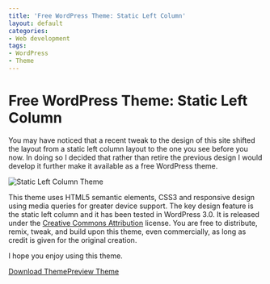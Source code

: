 ```yaml
---
title: 'Free WordPress Theme: Static Left Column'
layout: default
categories:
- Web development
tags:
- WordPress
- Theme
---
```

# Free WordPress Theme: Static Left Column

You may have noticed that a recent tweak to the design of this site shifted the layout from a static left column layout to the one you see before you now. In doing so I decided that rather than retire the previous design I would develop it further make it available as a free WordPress theme.

![Static Left Column Theme][1]

 [1]: http://www.waynemoir.com/wp-content/uploads/2011/06/staticleftcolumn.png "Static Left Column Theme"

This theme uses HTML5 semantic elements, CSS3 and responsive design using media queries for greater device support. The key design feature is the static left column and it has been tested in WordPress 3.0. It is released under the [Creative Commons Attribution][2] license. You are free to distribute, remix, tweak, and build upon this theme, even commercially, as long as credit is given for the original creation.

 [2]: http://creativecommons.org/licenses/by/3.0/

I hope you enjoy using this theme.

[Download Theme][3][Preview Theme][4]

 [3]: http://www.waynemoir.com/wp-content/uploads/2011/06/staticleftcolumn.zip
 [4]: http://www.waynemoir.com/wp-content/uploads/2011/06/staticleftcolumn-preview.jpg